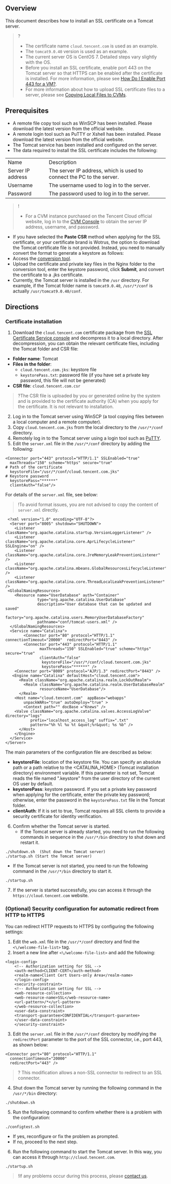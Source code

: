 ## Overview
This document describes how to install an SSL certificate on a Tomcat server.
>?
>- The certificate name `cloud.tencent.com` is used as an example.
>- The `tomcat9.0.40` version is used as an example.
>- The current server OS is CentOS 7. Detailed steps vary slightly with the OS.
>- Before you install an SSL certificate, enable port 443 on the Tomcat server so that HTTPS can be enabled after the certificate is installed. For more information, please see [How Do I Enable Port 443 for a VM?](https://intl.cloud.tencent.com/document/product/1007/36738).
>- For more information about how to upload SSL certificate files to a server, please see [Copying Local Files to CVMs](https://intl.cloud.tencent.com/document/product/213/34821).

## Prerequisites
- A remote file copy tool such as WinSCP has been installed. Please download the latest version from the official website.
- A remote login tool such as PuTTY or Xshell has been installed. Please download the latest version from the official website.
- The Tomcat service has been installed and configured on the server.
- The data required to install the SSL certificate includes the following:
<table>
<tr>
<td>Name</td>
<td>Description</td>
</tr>
<tr>
<td>Server IP address</td>
<td>The server IP address, which is used to connect the PC to the server.</td>
</tr>
<tr>
<td>Username</td>
<td>The username used to log in to the server.</td>
</tr>
<tr>
<td>Password</td>
<td>The password used to log in to the server.</td>
</tr>
</table>

>!
>- For a CVM instance purchased on the Tencent Cloud official website, log in to the [CVM Console](https://console.cloud.tencent.com/cvm) to obtain the server IP address, username, and password.
- If you have selected the **Paste CSR** method when applying for the SSL certificate, or your certificate brand is Wotrus, the option to download the Tomcat certificate file is not provided. Instead, you need to manually convert the format to generate a keystore as follows: 
 - Access the [conversion tool](https://myssl.com/cert_convert.html).
 - Upload the certificate and private key files in the Nginx folder to the conversion tool, enter the keystore password, click **Submit**, and convert the certificate to a .jks certificate.
- Currently, the Tomcat server is installed in the `/usr` directory. For example, if the Tomcat folder name is `tomcat9.0.40`, `/usr/*/conf` is actually `/usr/tomcat9.0.40/conf`.


## Directions

### Certificate installation
1. Download the `cloud.tencent.com` certificate package from the [SSL Certificate Service console](https://console.cloud.tencent.com/ssl) and decompress it to a local directory.
After decompression, you can obtain the relevant certificate files, including the Tomcat folder and CSR file:
 - **Folder name**: Tomcat
 - **Files in the folder**:
    - `cloud.tencent.com.jks`: keystore file
    - `keystorePass.txt`: password file (if you have set a private key password, this file will not be generated)
  - **CSR file**: `cloud.tencent.com.csr`
  >?The CSR file is uploaded by you or generated online by the system and is provided to the certificate authority (CA) when you apply for the certificate. It is not relevant to installation.
2. Log in to the Tomcat server using WinSCP (a tool copying files between a local computer and a remote computer).
3. Copy `cloud.tencent.com.jks` from the local directory to the `/usr/*/conf` directory.
4. Remotely log in to the Tomcat server using a login tool such as [PuTTY](https://intl.cloud.tencent.com/document/product/213/32502).
5. Edit the `server.xml` file in the `/usr/*/conf` directory by adding the following:
```
<Connector port="443" protocol="HTTP/1.1" SSLEnabled="true"
  maxThreads="150" scheme="https" secure="true"
# Path of the certificate
  keystoreFile="/usr/*/conf/cloud.tencent.com.jks" 
# Keystore password
  keystorePass="******"
  clientAuth="false"/>
```
For details of the `server.xml` file, see below:
>!To avoid format issues, you are not advised to copy the content of `server.xml` directly.
>
```
 <?xml version="1.0" encoding="UTF-8"?>
  <Server port="8005" shutdown="SHUTDOWN">
    <Listener className="org.apache.catalina.startup.VersionLoggerListener" />
    <Listener className="org.apache.catalina.core.AprLifecycleListener" SSLEngine="on" />
    <Listener className="org.apache.catalina.core.JreMemoryLeakPreventionListener" />
    <Listener className="org.apache.catalina.mbeans.GlobalResourcesLifecycleListener" />
    <Listener className="org.apache.catalina.core.ThreadLocalLeakPreventionListener" />
 <GlobalNamingResources>
    <Resource name="UserDatabase" auth="Container"
              type="org.apache.catalina.UserDatabase"
              description="User database that can be updated and saved"
              factory="org.apache.catalina.users.MemoryUserDatabaseFactory"
              pathname="conf/tomcat-users.xml" />
  </GlobalNamingResources>
  <Service name="Catalina">
        <Connector port="80" protocol="HTTP/1.1" connectionTimeout="20000"  redirectPort="8443" />
        <Connector port="443" protocol="HTTP/1.1"
               maxThreads="150" SSLEnabled="true" scheme="https" secure="true"
               clientAuth="false"
                keystoreFile="/usr/*/conf/cloud.tencent.com.jks"
                keystorePass="******" />
    <Connector port="8009" protocol="AJP/1.3" redirectPort="8443" />
   <Engine name="Catalina" defaultHost="cloud.tencent.com">
      <Realm className="org.apache.catalina.realm.LockOutRealm">
        <Realm className="org.apache.catalina.realm.UserDatabaseRealm"
               resourceName="UserDatabase"/>
      </Realm>
    <Host name="cloud.tencent.com"  appBase="webapps" 
        unpackWARs="true" autoDeploy="true" >
        <Context path="" docBase ="Knews" />
    <Valve className="org.apache.catalina.valves.AccessLogValve" directory="logs"
           prefix="localhost_access_log" suffix=".txt"  
           pattern="%h %l %u %t &quot;%r&quot; %s %b" />
      </Host>
    </Engine>
  </Service>
</Server>
```
The main parameters of the configuration file are described as below:
 - **keystoreFile**: location of the keystore file. You can specify an absolute path or a path relative to the &lt;CATALINA_HOME&gt; (Tomcat installation directory) environment variable. If this parameter is not set, Tomcat reads the file named ".keystore" from the user directory of the current OS user by default.
 - **keystorePass**: keystore password. If you set a private key password when applying for the certificate, enter the private key password; otherwise, enter the password in the `keystorePass.txt` file in the Tomcat folder.
 - **clientAuth**: If it is set to true, Tomcat requires all SSL clients to provide a security certificate for identity verification.
6. Confirm whether the Tomcat server is started.
   - If the Tomcat server is already started, you need to run the following commands in sequence in the `/usr/*/bin` directory to shut down and restart it.
```
./shutdown.sh  (Shut down the Tomcat server)
./startup.sh (Start the Tomcat server)
```
 - If the Tomcat server is not started, you need to run the following command in the `/usr/*/bin` directory to start it.
 ```
./startup.sh
```
7. If the server is started successfully, you can access it through the `https://cloud.tencent.com` website.

### (Optional) Security configuration for automatic redirect from HTTP to HTTPS

You can redirect HTTP requests to HTTPS by configuring the following settings:
1. Edit the `web.xml` file in the `/usr/*/conf` directory and find the `<\/welcome-file-list>` tag.
2. Insert a new line after `<\/welcome-file-list>` and add the following:
```
<login-config>
    <!-- Authorization setting for SSL -->
    <auth-method>CLIENT-CERT</auth-method>
    <realm-name>Client Cert Users-only Area</realm-name>
    </login-config>
    <security-constraint>
    <!-- Authorization setting for SSL -->
    <web-resource-collection>
    <web-resource-name>SSL</web-resource-name>
    <url-pattern>/*</url-pattern>
    </web-resource-collection>
    <user-data-constraint>
    <transport-guarantee>CONFIDENTIAL</transport-guarantee>
    </user-data-constraint>
    </security-constraint>
```
3. Edit the `server.xml` file in the `/usr/*/conf` directory by modifying the `redirectPort` parameter to the port of the SSL connector, i.e., port 443, as shown below:
```
<Connector port="80" protocol="HTTP/1.1"
  connectionTimeout="20000"
  redirectPort="443" />
```
>? This modification allows a non-SSL connector to redirect to an SSL connector.
>
4. Shut down the Tomcat server by running the following command in the `/usr/*/bin` directory:
```
./shutdown.sh
```
5. Run the following command to confirm whether there is a problem with the configuration:
```
./configtest.sh
```
 - If yes, reconfigure or fix the problem as prompted.
 - If no, proceed to the next step.
6. Run the following command to start the Tomcat server. In this way, you can access it through `http://cloud.tencent.com`.
```
./startup.sh
```

>!If any problems occur during this process, please [contact us](https://intl.cloud.tencent.com/document/product/1007/30951).

